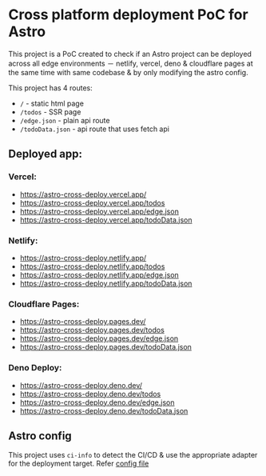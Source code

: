 # Cross platform deployment PoC for Astro

This project is a PoC created to check if an Astro project can be deployed across all edge environments － netlify, vercel, deno & cloudflare pages at the same time with same codebase & by only modifying the astro config.

This project has 4 routes:
- `/` - static html page
- `/todos` - SSR page
- `/edge.json` - plain api route
- `/todoData.json` - api route that uses fetch api

## Deployed app:

### Vercel:
- https://astro-cross-deploy.vercel.app/
- https://astro-cross-deploy.vercel.app/todos
- https://astro-cross-deploy.vercel.app/edge.json
- https://astro-cross-deploy.vercel.app/todoData.json

### Netlify:
- https://astro-cross-deploy.netlify.app/
- https://astro-cross-deploy.netlify.app/todos
- https://astro-cross-deploy.netlify.app/edge.json
- https://astro-cross-deploy.netlify.app/todoData.json

### Cloudflare Pages:
- https://astro-cross-deploy.pages.dev/
- https://astro-cross-deploy.pages.dev/todos
- https://astro-cross-deploy.pages.dev/edge.json
- https://astro-cross-deploy.pages.dev/todoData.json

### Deno Deploy:
- https://astro-cross-deploy.deno.dev/
- https://astro-cross-deploy.deno.dev/todos
- https://astro-cross-deploy.deno.dev/edge.json
- https://astro-cross-deploy.deno.dev/todoData.json

## Astro config

This project uses `ci-info` to detect the CI/CD & use the appropriate adapter for the deployment target. Refer [config file](https://github.com/DaniAkash/astro-cross-deploy/blob/main/astro.config.mjs)